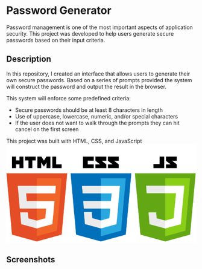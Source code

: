 # Password Generator

Password management is one of the most important aspects of application security. This project was developed to help users generate secure passwords based on their input criteria.

## Description

In this repository, I created an interface that allows users to generate their own secure passwords. Based on a series of prompts provided the system will construct the password and output the result in the browser.

This system will enforce some predefined criteria:
- Secure passwords should be at least 8 characters in length
- Use of uppercase, lowercase, numeric, and/or special characters
- If the user does not want to walk through the prompts they can hit cancel on the first screen

This project was built with HTML, CSS, and JavaScript
![alt tech stack](./images/html-css-js.png)

## Screenshots